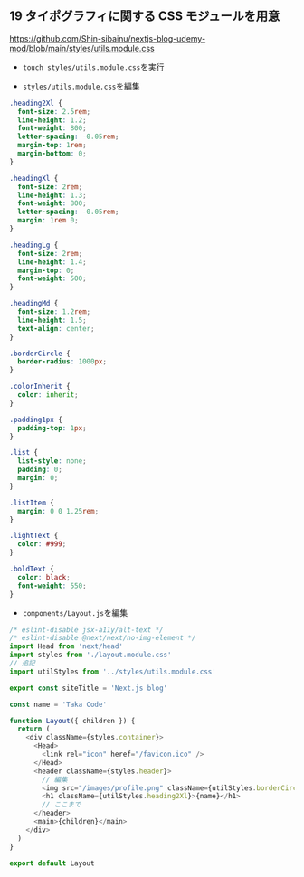 ## 19 タイポグラフィに関する CSS モジュールを用意

https://github.com/Shin-sibainu/nextjs-blog-udemy-mod/blob/main/styles/utils.module.css <br>

- `touch styles/utils.module.css`を実行<br>

* `styles/utils.module.css`を編集<br>

```css:utils.module.css
.heading2Xl {
  font-size: 2.5rem;
  line-height: 1.2;
  font-weight: 800;
  letter-spacing: -0.05rem;
  margin-top: 1rem;
  margin-bottom: 0;
}

.headingXl {
  font-size: 2rem;
  line-height: 1.3;
  font-weight: 800;
  letter-spacing: -0.05rem;
  margin: 1rem 0;
}

.headingLg {
  font-size: 2rem;
  line-height: 1.4;
  margin-top: 0;
  font-weight: 500;
}

.headingMd {
  font-size: 1.2rem;
  line-height: 1.5;
  text-align: center;
}

.borderCircle {
  border-radius: 1000px;
}

.colorInherit {
  color: inherit;
}

.padding1px {
  padding-top: 1px;
}

.list {
  list-style: none;
  padding: 0;
  margin: 0;
}

.listItem {
  margin: 0 0 1.25rem;
}

.lightText {
  color: #999;
}

.boldText {
  color: black;
  font-weight: 550;
}
```

- `components/Layout.js`を編集<br>

```js:Layout.js
/* eslint-disable jsx-a11y/alt-text */
/* eslint-disable @next/next/no-img-element */
import Head from 'next/head'
import styles from './layout.module.css'
// 追記
import utilStyles from '../styles/utils.module.css'

export const siteTitle = 'Next.js blog'

const name = 'Taka Code'

function Layout({ children }) {
  return (
    <div className={styles.container}>
      <Head>
        <link rel="icon" heref="/favicon.ico" />
      </Head>
      <header className={styles.header}>
        // 編集
        <img src="/images/profile.png" className={utilStyles.borderCircle} />
        <h1 className={utilStyles.heading2Xl}>{name}</h1>
        // ここまで
      </header>
      <main>{children}</main>
    </div>
  )
}

export default Layout
```
